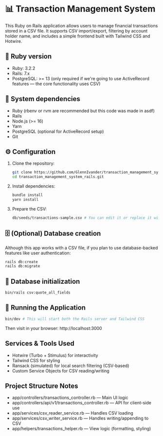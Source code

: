 # 📊 Transaction Management System
This Ruby on Rails application allows users to manage financial transactions stored in a CSV file. It supports CSV import/export, filtering by account holder name, and includes a simple frontend built with Tailwind CSS and Hotwire.

## 🔧 Ruby version
- Ruby: 3.2.2
- Rails: 7.x
- PostgreSQL: >= 13 (only required if we're going to use ActiveRecord features — the core functionality uses CSV)

## 🧩 System dependencies
- Ruby (rbenv or rvm are recommended but this code was made in asdf)
- Rails
- Node.js (>= 16)
- Yarn
- PostgreSQL (optional for ActiveRecord setup)
- Git

## ⚙️ Configuration
1. Clone the repository:
   ```bash
   git clone https://github.com/GlennIvander/transaction_management_system_rails.git
   cd transaction_management_system_rails.git
   ```
3. Install dependencies:
   ```bash
   bundle install
   yarn install
   ```
   
5. Prepare the CSV:
   ```bash
   db/seeds/transactions-sample.csv # You can edit it or replace it with your own data.
   ```

## 🗄️ (Optional) Database creation
  Although this app works with a CSV file, if you plan to use database-backed features like user authentication:
  ```bash
  rails db:create
  rails db:migrate
  ```

## 🔌 Database initialization
  ```bash
  bin/rails csv:quote_all_fields
   ```

## 🚀 Running the Application
   ```bash
  bin/dev # This will start both the Rails server and Tailwind CSS
   ```
  Then visit in your browser: http://localhost:3000

## Services & Tools Used
  - Hotwire (Turbo + Stimulus) for interactivity
  - Tailwind CSS for styling
  - Ransack (simulated) for local search filtering (CSV-based)
  - Custom Service Objects for CSV reading/writing

## Project Structure Notes
  - app/controllers/transactions_controller.rb — Main UI logic
  - app/controllers/api/v1/transactions_controller.rb — API for client-side use
  - app/services/csv_reader_service.rb — Handles CSV loading
  - app/services/csv_writer_service.rb — Handles writing/appending to CSV
  - app/helpers/transactions_helper.rb — View logic (formatting, styling)
  
